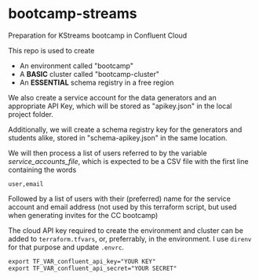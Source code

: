 # bootcamp-streams
Preparation for KStreams bootcamp in Confluent Cloud

This repo is used to create

- An environment called "bootcamp"
- A **BASIC** cluster called "bootcamp-cluster"
- An **ESSENTIAL** schema registry in a free region

We also create a service account for the data generators and 
an appropriate API Key, which will be stored as "apikey.json" 
in the local project folder.

Additionally, we will create a schema registry key for the
generators and students alike, stored in "schema-apikey.json"
in the same location.

We will then process a list of users referred to by the variable
_service_accounts_file_, which is expected to be a CSV file with
the first line containing the words 

  ```user,email```

Followed by a list of users with their (preferred) name for the 
service account and email address (not used by this terraform 
script, but used when generating invites for the CC bootcamp)

The cloud API key required to create the environment and cluster 
can be added to `terraform.tfvars`, or, preferrably, in the 
environment. I use `direnv` for that purpose and update `.envrc`.

````
export TF_VAR_confluent_api_key="YOUR KEY"
export TF_VAR_confluent_api_secret="YOUR SECRET"
````

